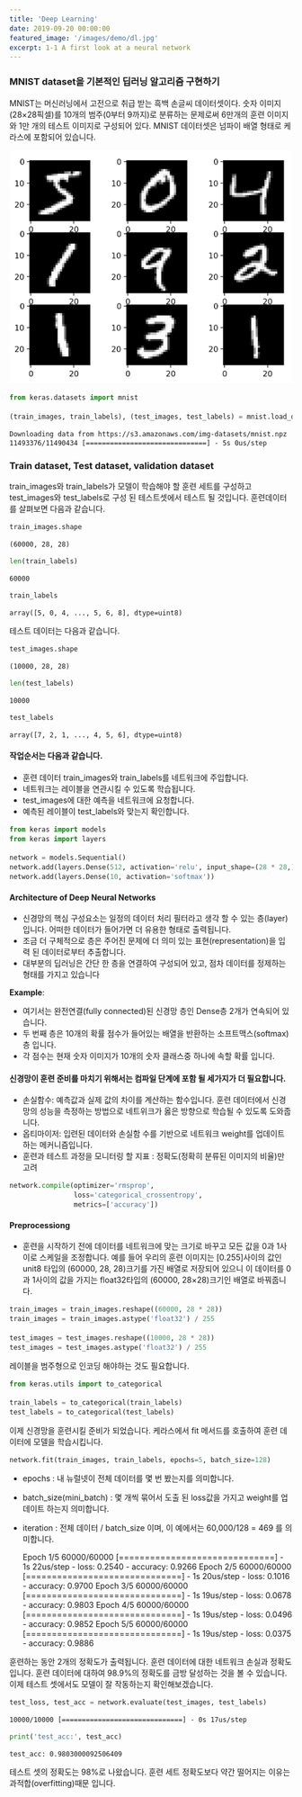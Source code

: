 ```yaml
---
title: 'Deep Learning'
date: 2019-09-20 00:00:00
featured_image: '/images/demo/dl.jpg'
excerpt: 1-1 A first look at a neural network
---
```


### MNIST dataset을 기본적인 딥러닝 알고리즘 구현하기
MNIST는 머신러닝에서 고전으로 취급 받는 흑백 손글씨 데이터셋이다. 숫자 이미지(28×28픽셀)를 10개의 범주(0부터 9까지)로 분류하는 문제로써
6만개의 훈련 이미지와 1만 개의 테스트 이미지로 구성되어 있다. MNIST 데이터셋은 넘파이 배열 형태로 케라스에 포함되어 있습니다.


![](/images/demo/mnist.PNG)

```python
from keras.datasets import mnist

(train_images, train_labels), (test_images, test_labels) = mnist.load_data()
```

    Downloading data from https://s3.amazonaws.com/img-datasets/mnist.npz
    11493376/11490434 [==============================] - 5s 0us/step


### Train dataset, Test dataset, validation dataset
train_images와 train_labels가 모델이 학습해야 할 훈련 세트를 구성하고 test_images와 test_labels로 구성 된 테스트셋에서 테스트 될 것입니다.
훈련데이터를 살펴보면 다음과 같습니다.

```python
train_images.shape
```
    (60000, 28, 28)


```python
len(train_labels)
```

    60000


```python
train_labels
```

    array([5, 0, 4, ..., 5, 6, 8], dtype=uint8)

테스트 데이터는 다음과 같습니다.

```python
test_images.shape
```

    (10000, 28, 28)


```python
len(test_labels)
```

    10000


```python
test_labels
```

    array([7, 2, 1, ..., 4, 5, 6], dtype=uint8)



#### 작업순서는 다음과 같습니다.
- 훈련 데이터 train_images와 train_labels를 네트워크에 주입합니다.
- 네트워크는 레이블을 연관시킬 수 있도록 학습됩니다.
- test_images에 대한 예측을 네트워크에 요청합니다.
- 예측된 레이블이 test_labels와 맞는지 확인합니다.


```python
from keras import models
from keras import layers

network = models.Sequential()
network.add(layers.Dense(512, activation='relu', input_shape=(28 * 28,)))
network.add(layers.Dense(10, activation='softmax'))
```

#### Architecture of Deep Neural Networks
- 신경망의 핵심 구성요소는 일정의 데이터 처리 필터라고 생각 할 수 있는 층(layer)입니다. 어떠한 데이터가 들어가면 더 유용한 형태로 출력됩니다.
- 조금 더 구체적으로 층은 주어진 문제에 더 의미 있는 표현(representation)을 입력 된 데이터로부터 추출합니다.
- 대부분의 딥러닝은 간단 한 층을 연결하여 구성되어 있고, 점차 데이터를 정제하는 형태를 가지고 있습니다 

**Example**: 
- 여기서는 완전연결(fully connected)된 신경망 층인 Dense층 2개가 연속되어 있습니다. 
- 두 번째 층은 10개의 확률 점수가 들어있는 배열을 반환하는 소프트맥스(softmax)층 입니다.
- 각 점수는 현재 숫자 이미지가 10개의 숫자 클래스중 하나에 속할 확률 입니다. 

#### 신경망이 훈련 준비를 마치기 위해서는 컴파일 단계에 포함 될 세가지가 더 필요합니다. 

* 손실함수: 예측값과 실제 값의 차이를 계산하는 함수입니다. 훈련 데이터에서 신경망의 성능을 측정하는 방법으로 네트위크가 옳은 방향으로 학습될 수 있도록 도와줍니다.
* 옵티마이저: 입련된 데이터와 손실함 수를 기반으로 네트워크 weight를 업데이트 하는 메커니즘입니다.
* 훈련과 테스트 과정을 모니터링 할 지표 : 정확도(정확히 분류된 이미지의 비율)만 고려


```python
network.compile(optimizer='rmsprop',
                loss='categorical_crossentropy',
                metrics=['accuracy'])
```

#### Preprocessiong
- 훈련을 시작하기 전에 데이터를 네트워크에 맞는 크기로 바꾸고 모든 값을 0과 1사이로 스케일을 조정합니다.
예를 들어 우리의 훈련 이미지는 [0.255]사이의 값인 unit8 타입의 (60000, 28, 28)크기를 가진 배열로 저장되어 있으니 
이 데이터를 0과 1사이의 값을 가지는 float32타입의 (60000, 28×28)크기인 배열로 바꿔줍니다.


```python
train_images = train_images.reshape((60000, 28 * 28))
train_images = train_images.astype('float32') / 255

test_images = test_images.reshape((10000, 28 * 28))
test_images = test_images.astype('float32') / 255
```
레이블을 범주형으로 인코딩 해야하는 것도 필요합니다.


```python
from keras.utils import to_categorical

train_labels = to_categorical(train_labels)
test_labels = to_categorical(test_labels)
```
이제 신경망을 훈련시킬 준비가 되었습니다. 케라스에서 fit 메서드를 호출하여 훈련 데이터에 모델을 학습시킵니다.


```python
network.fit(train_images, train_labels, epochs=5, batch_size=128)
```
- epochs : 내 뉴럴넷이 전체 데이터를 몇 번 봤는지를 의미합니다.
- batch_size(mini_batch) : 몇 개씩 묶어서 도출 된 loss값을 가지고 weight를 업데이트 하는지 의미합니다.
- iteration : 전체 데이터 / batch_size 이며, 이 예에서는 60,000/128 = 469 를 의미합니다.


    Epoch 1/5
    60000/60000 [==============================] - 1s 22us/step - loss: 0.2540 - accuracy: 0.9266
    Epoch 2/5
    60000/60000 [==============================] - 1s 20us/step - loss: 0.1016 - accuracy: 0.9700
    Epoch 3/5
    60000/60000 [==============================] - 1s 19us/step - loss: 0.0678 - accuracy: 0.9803
    Epoch 4/5
    60000/60000 [==============================] - 1s 19us/step - loss: 0.0496 - accuracy: 0.9852
    Epoch 5/5
    60000/60000 [==============================] - 1s 19us/step - loss: 0.0375 - accuracy: 0.9886


훈련하는 동안 2개의 정확도가 출력됩니다. 훈련 데이터에 대한 네트워크 손실과 정확도입니다.
훈련 데이터에 대하여 98.9%의 정확도를 금방 달성하는 것을 볼 수 있습니다. 이제 테스트 셋에서도 모델이 잘 작동하는지 확인해보겠습니다.


```python
test_loss, test_acc = network.evaluate(test_images, test_labels)
```

    10000/10000 [==============================] - 0s 17us/step



```python
print('test_acc:', test_acc)
```

    test_acc: 0.9803000092506409

테스트 셋의 정확도는 98%로 나왔습니다. 훈련 세트 정확도보다 약간 떨어지는 이유는 과적합(overfitting)때문 입니다. 



